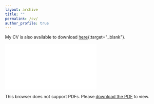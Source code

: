 ```yaml
---
layout: archive
title: ""
permalink: /cv/
author_profile: true
---
```


My CV is also available to download [here](../files/CV_Linqiang_He.pdf){:target="_blank"}.

<object data="../files/CV_Linqiang_He.pdf" type="application/pdf" width="700px" height="700px">
    <embed src="../files/CV_Linqiang_He.pdf">
        <p>This browser does not support PDFs. Please <a href="../files/CV_Linqiang_He.pdf">download the PDF</a> to view.</p>
    </embed>
</object>
